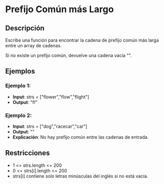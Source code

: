 # Prefijo Común más Largo

## Descripción

Escribe una función para encontrar la cadena de prefijo común más larga entre un array de cadenas.

Si no existe un prefijo común, devuelve una cadena vacía "".

## Ejemplos

### Ejemplo 1:

- **Input**: strs = ["flower","flow","flight"]
- **Output**: "fl"

### Ejemplo 2:

- **Input**: strs = ["dog","racecar","car"]
- **Output**: ""
- **Explicación**: No hay prefijo común entre las cadenas de entrada.

## Restricciones

- 1 <= strs.length <= 200
- 0 <= strs[i].length <= 200
- strs[i] contiene solo letras minúsculas del inglés si no está vacía.
